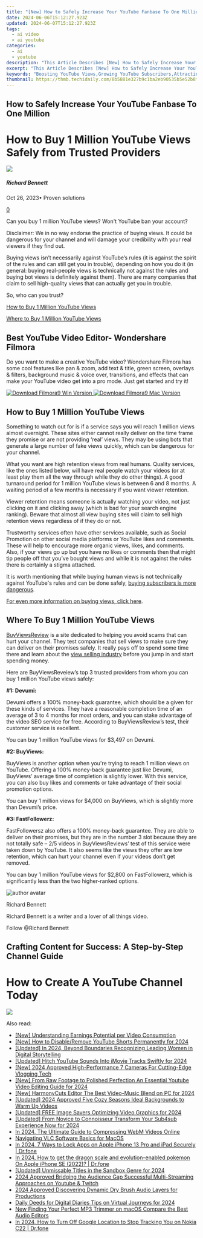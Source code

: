 ```yaml
---
title: "[New] How to Safely Increase Your YouTube Fanbase To One Million for 2024"
date: 2024-06-06T15:12:27.923Z
updated: 2024-06-07T15:12:27.923Z
tags:
  - ai video
  - ai youtube
categories:
  - ai
  - youtube
description: "This Article Describes [New] How to Safely Increase Your YouTube Fanbase To One Million for 2024"
excerpt: "This Article Describes [New] How to Safely Increase Your YouTube Fanbase To One Million for 2024"
keywords: "Boosting YouTube Views,Growing YouTube Subscribers,Attracting YouTube Audience,Expanding Online Video Community,Amplifying YouTube Fanbase,Increasing YouTube Engagement,Building Million Viewers Base"
thumbnail: https://thmb.techidaily.com/8b5881e327b9c1ba2eb90535b5e52b8fb37d29efd85f95b1f8c43ff4375091ae.jpg
---
```


## How to Safely Increase Your YouTube Fanbase To One Million

# How to Buy 1 Million YouTube Views Safely from Trusted Providers

![](https://images.wondershare.com/filmora/article-images/richard-bennett.jpg)

##### Richard Bennett

 Oct 26, 2023• Proven solutions

[0](#commentsBoxSeoTemplate)

Can you buy 1 million YouTube views? Won't YouTube ban your account?

Disclaimer: We in no way endorse the practice of buying views. It could be dangerous for your channel and will damage your credibility with your real viewers if they find out.

Buying views isn’t necessarily against YouTube’s rules (it is against the spirit of the rules and can still get you in trouble), depending on how you do it (in general: buying real-people views is technically not against the rules and buying bot views is definitely against them). There are many companies that claim to sell high-quality views that can actually get you in trouble.

So, who can you trust?

[How to Buy 1 Million YouTube Views](#how)

[Where to Buy 1 Million YouTube Views](#where)

## Best YouTube Video Editor- Wondershare Filmora

Do you want to make a creative YouTube video? Wondershare Filmora has some cool features like pan & zoom, add text & title, green screen, overlays & filters, background music & voice over, transitions, and effects that can make your YouTube video get into a pro mode. Just get started and try it!

[![Download Filmora9 Win Version](https://images.wondershare.com/filmora/guide/download-btn-win.jpg) ](https://tools.techidaily.com/wondershare/filmora/download/) [![Download Filmora9 Mac Version](https://images.wondershare.com/filmora/guide/download-btn-mac.jpg) ](https://tools.techidaily.com/wondershare/filmora/download/)

## **How to Buy 1 Million YouTube Views**

Something to watch out for is if a service says you will reach 1 million views almost overnight. These sites either cannot really deliver on the time frame they promise or are not providing ‘real’ views. They may be using bots that generate a large number of fake views quickly, which can be dangerous for your channel.

What you want are high retention views from real humans. Quality services, like the ones listed below, will have real people watch your videos (or at least play them all the way through while they do other things). A good turnaround period for 1 million YouTube views is between 6 and 8 months. A waiting period of a few months is necessary if you want viewer retention.

Viewer retention means someone is actually watching your video, not just clicking on it and clicking away (which is bad for your search engine ranking). Beware that almost all view buying sites will claim to sell high retention views regardless of if they do or not.

Trustworthy services often have other services available, such as Social Promotion on other social media platforms or YouTube likes and comments. These will help to encourage more organic views, likes, and comments. Also, if your views go up but you have no likes or comments then that might tip people off that you’ve bought views and while it is not against the rules there is certainly a stigma attached.

It is worth mentioning that while buying human views is not technically against YouTube's rules and can be done safely, [buying subscribers is more dangerous](https://tools.techidaily.com/wondershare/filmora/download/).

[For even more information on buying views, click here](https://www.filmora.io/community-blog/everything-you-need-to-know--how-to-buy-youtube-views-292.html).

## **Where To Buy 1 Million YouTube Views**

[BuyViewsReview](http://buyviewsreview.com/) is a site dedicated to helping you avoid scams that can hurt your channel. They test companies that sell views to make sure they can deliver on their promises safely. It really pays off to spend some time there and learn about the [view selling industry](https://www.filmora.io/community-blog/don%E2%80%99t-get-scammed--buy-safe-youtube-views-from-top-providers-290.html) before you jump in and start spending money.

Here are BuyViewsReveiew’s top 3 trusted providers from whom you can buy 1 million YouTube views safely:

 **#1: Devumi:**

Devumi offers a 100% money-back guarantee, which should be a given for these kinds of services. They have a reasonable completion time of an average of 3 to 4 months for most orders, and you can stake advantage of the video SEO service for free. According to BuyViewsReview’s test, their customer service is excellent.

You can buy 1 million YouTube views for $3,497 on Devumi.

 **#2: BuyViews:**

BuyViews is another option when you're trying to reach 1 million views on YouTube. Offering a 100% money-back guarantee just like Devumi, BuyViews’ average time of completion is slightly lower. With this service, you can also buy likes and comments or take advantage of their social promotion options.

You can buy 1 million views for $4,000 on BuyViews, which is slightly more than Devumi’s price.

 **#3: FastFollowerz:**

FastFollowersz also offers a 100% money-back guarantee. They are able to deliver on their promises, but they are in the number 3 slot because they are not totally safe – 2/5 videos in BuyViewsReviews’ test of this service were taken down by YouTube. It also seems like the views they offer are low retention, which can hurt your channel even if your videos don’t get removed.

You can buy 1 million YouTube views for $2,800 on FastFollowerz, which is significantly less than the two higher-ranked options.

 ![author avatar](https://images.wondershare.com/filmora/article-images/richard-bennett.jpg)

Richard Bennett

Richard Bennett is a writer and a lover of all things video.

Follow @Richard Bennett


<ins class="adsbygoogle"
     style="display:block"
     data-ad-format="autorelaxed"
     data-ad-client="ca-pub-7571918770474297"
     data-ad-slot="1223367746"></ins>

## Crafting Content for Success: A Step-by-Step Channel Guide

# How to Create A YouTube Channel Today

![](https://images.wondershare.com/filmora/article-images/richard-bennett.jpg)

<span class="atpl-alsoreadstyle">Also read:</span>
<div><ul>
<li><a href="https://eaxpv-info.techidaily.com/new-understanding-earnings-potential-per-video-consumption/"><u>[New] Understanding Earnings Potential per Video Consumption</u></a></li>
<li><a href="https://eaxpv-info.techidaily.com/new-how-to-disableremove-youtube-shorts-permanently-for-2024/"><u>[New] How to Disable/Remove YouTube Shorts Permanently for 2024</u></a></li>
<li><a href="https://eaxpv-info.techidaily.com/updated-in-2024-beyond-boundaries-recognizing-leading-women-in-digital-storytelling/"><u>[Updated] In 2024, Beyond Boundaries  Recognizing Leading Women in Digital Storytelling</u></a></li>
<li><a href="https://eaxpv-info.techidaily.com/updated-hitch-youtube-sounds-into-imovie-tracks-swiftly-for-2024/"><u>[Updated] Hitch YouTube Sounds Into iMovie Tracks Swiftly for 2024</u></a></li>
<li><a href="https://eaxpv-info.techidaily.com/new-2024-approved-high-performance-7-cameras-for-cutting-edge-vlogging-tech/"><u>[New] 2024 Approved  High-Performance 7 Cameras For Cutting-Edge Vlogging Tech</u></a></li>
<li><a href="https://eaxpv-info.techidaily.com/new-from-raw-footage-to-polished-perfection-an-essential-youtube-video-editing-guide-for-2024/"><u>[New] From Raw Footage to Polished Perfection  An Essential Youtube Video Editing Guide for 2024</u></a></li>
<li><a href="https://eaxpv-info.techidaily.com/new-harmonycuts-editor-the-best-video-music-blend-on-pc-for-2024/"><u>[New] HarmonyCuts Editor  The Best Video-Music Blend on PC for 2024</u></a></li>
<li><a href="https://eaxpv-info.techidaily.com/updated-2024-approved-five-cozy-seasons-ideal-backgrounds-to-warm-up-videos/"><u>[Updated] 2024 Approved  Five Cozy Seasons  Ideal Backgrounds to Warm Up Videos</u></a></li>
<li><a href="https://eaxpv-info.techidaily.com/updated-free-image-savers-optimizing-video-graphics-for-2024/"><u>[Updated] FREE Image Savers  Optimizing Video Graphics for 2024</u></a></li>
<li><a href="https://eaxpv-info.techidaily.com/updated-from-novice-to-connoisseur-transform-your-sub4sub-experience-now-for-2024/"><u>[Updated] From Novice to Connoisseur  Transform Your Sub4sub Experience Now for 2024</u></a></li>
<li><a href="https://ai-video-tools.techidaily.com/in-2024-the-ultimate-guide-to-compressing-webm-videos-online/"><u>In 2024, The Ultimate Guide to Compressing WebM Videos Online</u></a></li>
<li><a href="https://extra-tips.techidaily.com/navigating-vlc-software-basics-for-macos/"><u>Navigating VLC Software Basics for MacOS</u></a></li>
<li><a href="https://iphone-unlock.techidaily.com/in-2024-7-ways-to-lock-apps-on-apple-iphone-13-pro-and-ipad-securely-drfone-by-drfone-ios/"><u>In 2024, 7 Ways to Lock Apps on Apple iPhone 13 Pro and iPad Securely | Dr.fone</u></a></li>
<li><a href="https://ios-pokemon-go.techidaily.com/in-2024-how-to-get-the-dragon-scale-and-evolution-enabled-pokemon-on-apple-iphone-se-2022-drfone-by-drfone-virtual-ios/"><u>In 2024, How to get the dragon scale and evolution-enabled pokemon On Apple iPhone SE (2022)? | Dr.fone</u></a></li>
<li><a href="https://screen-recording.techidaily.com/updated-unmissable-titles-in-the-sandbox-genre-for-2024/"><u>[Updated] Unmissable Titles in the Sandbox Genre for 2024</u></a></li>
<li><a href="https://youtube-video-recordings.techidaily.com/2024-approved-bridging-the-audience-gap-successful-multi-streaming-approaches-on-youtube-and-twitch/"><u>2024 Approved  Bridging the Audience Gap  Successful Multi-Streaming Approaches on Youtube & Twitch</u></a></li>
<li><a href="https://voice-adjusting.techidaily.com/2024-approved-discovering-dynamic-dry-brush-audio-layers-for-productions/"><u>2024 Approved Discovering Dynamic Dry Brush Audio Layers for Productions</u></a></li>
<li><a href="https://youtube-videos.techidaily.com/daily-deeds-for-digital-diaries-tips-on-virtual-journeys-for-2024/"><u>Daily Deeds for Digital Diaries  Tips on Virtual Journeys for 2024</u></a></li>
<li><a href="https://audio-shaping.techidaily.com/new-finding-your-perfect-mp3-trimmer-on-macos-compare-the-best-audio-editors/"><u>New Finding Your Perfect MP3 Trimmer on macOS Compare the Best Audio Editors</u></a></li>
<li><a href="https://android-location-track.techidaily.com/in-2024-how-to-turn-off-google-location-to-stop-tracking-you-on-nokia-c22-drfone-by-drfone-virtual-android/"><u>In 2024, How to Turn Off Google Location to Stop Tracking You on Nokia C22 | Dr.fone</u></a></li>
</ul></div>
